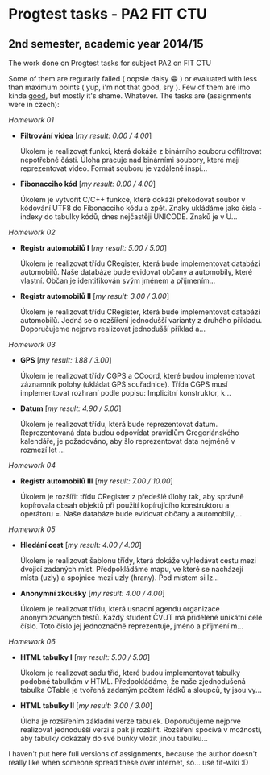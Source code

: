 # Progtest tasks - PA2 FIT CTU
## 2nd semester, academic year 2014/15

The work done on Progtest tasks for subject PA2 on FIT CTU

Some of them are regurarly failed ( oopsie daisy :grin: ) or evaluated with less than maximum points ( yup, i'm not that good, sry ). Few of them are imo kinda [good](task-4-cregister/main.cpp), but mostly it's shame. Whatever. The tasks are (assignments were in czech):

*Homework 01*

- **Filtrování videa** [*my result: 0.00 / 4.00*]
 
    Úkolem je realizovat funkci, která dokáže z binárního souboru odfiltrovat nepotřebné části. Úloha pracuje nad binárními soubory, které mají reprezentovat video. Formát souboru je vzdáleně inspi...


- **Fibonacciho kód** [*my result: 0.00 / 4.00*]

    Úkolem je vytvořit C/C++ funkce, které dokáží překódovat soubor v kódování UTF8 do Fibonacciho kódu a zpět. Znaky ukládáme jako čísla - indexy do tabulky kódů, dnes nejčastěji UNICODE. Znaků je v U...

*Homework 02*

- **Registr automobilů I**  [*my result: 5.00 / 5.00*]
    
    Úkolem je realizovat třídu CRegister, která bude implementovat databázi automobilů. Naše databáze bude evidovat občany a automobily, které vlastní. Občan je identifikován svým jménem a příjmením...


- **Registr automobilů II**  [*my result: 3.00 / 3.00*]
    
    Úkolem je realizovat třídu CRegister, která bude implementovat databázi automobilů. Jedná se o rozšíření jednodušší varianty z druhého příkladu. Doporučujeme nejprve realizovat jednodušší příklad a...

*Homework 03*

- **GPS**  [*my result: 1.88 / 3.00*]
    
    Úkolem je realizovat třídy CGPS a CCoord, které budou implementovat záznamník polohy (ukládat GPS souřadnice). Třída CGPS musí implementovat rozhraní podle popisu: Implicitní konstruktor, k...


- **Datum**  [*my result: 4.90 / 5.00*]
    
    Úkolem je realizovat třídu, která bude reprezentovat datum. Reprezentovaná data budou odpovídat pravidlům Gregoriánského kalendáře, je požadováno, aby šlo reprezentovat data nejméně v rozmezí let ...

*Homework 04*

- **Registr automobilů III**  [*my result: 7.00 / 10.00*]
    
    Úkolem je rozšířit třídu CRegister z předešlé úlohy tak, aby správně kopírovala obsah objektů při použití kopírujícího konstruktoru a operátoru =. Naše databáze bude evidovat občany a automobily,...

*Homework 05*

- **Hledání cest**  [*my result: 4.00 / 4.00*]
    
    Úkolem je realizovat šablonu třídy, která dokáže vyhledávat cestu mezi dvojicí zadaných míst. Předpokládáme mapu, ve které se nacházejí místa (uzly) a spojnice mezi uzly (hrany). Pod místem si lz...
    

- **Anonymní zkoušky**  [*my result: 4.00 / 4.00*]
    
    Úkolem je realizovat třídu, která usnadní agendu organizace anonymizovaných testů. Každý student ČVUT má přidělené unikátní celé číslo. Toto číslo jej jednoznačně reprezentuje, jméno a příjmení m...

*Homework 06*

- **HTML tabulky I**  [*my result: 5.00 / 5.00*]
    
    Úkolem je realizovat sadu tříd, které budou implementovat tabulky podobné tabulkám v HTML. Předpokládáme, že naše zjednodušená tabulka CTable je tvořená zadaným počtem řádků a sloupců, ty jsou vy...


- **HTML tabulky II**  [*my result: 3.00 / 3.00*]
    
    Úloha je rozšířením základní verze tabulek. Doporučujeme nejprve realizovat jednodušší verzi a pak ji rozšířit. Rozšíření spočívá v možnosti, aby tabulky dokázaly do své buňky vložit jinou tabulku...


I haven't put here full versions of assignments, because the author doesn't really like when someone spread these over internet, so... use fit-wiki :D

